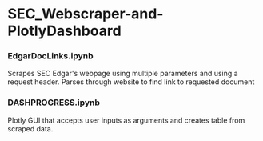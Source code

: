 # SEC_Webscraper-and-PlotlyDashboard

### EdgarDocLinks.ipynb <br/>
Scrapes SEC Edgar's webpage using multiple parameters and using a request header. Parses through website to find link to requested document


### DASHPROGRESS.ipynb <br/>
Plotly GUI that accepts user inputs as arguments and creates table from scraped data.
